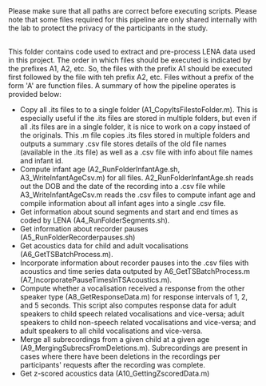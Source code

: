 ##
Please make sure that all paths are correct before executing scripts. Please note that some files required for this pipeline are only shared internally with the lab to protect the privacy of the participants in the study.
## 

This folder contains code used to extract and pre-process LENA data used in this project. The order in which files should be executed is indicated by the prefixes A1, A2, etc. So, the files with the prefix A1 should be executed first followed by the file with teh prefix A2, etc. Files without a prefix of the form 'A<number>' are function files. A summary of how the pipeline operates is provided below:
  - Copy all .its files to to a single folder (A1_CopyItsFilestoFolder.m). This is especially useful if the .its files are stored in multiple folders, but even if all .its files are in a single folder, it is nice to work on a copy instaed of the originals. This .m file copies .its files stored in multiple folders and outputs a summary .csv file stores details of the old file names (available in the .its file) as well as a .csv file with info about file names and infant id. 
  - Compute infant age (A2_RunFolderInfantAge.sh, A3_WriteInfantAgeCsv.m) for all files. A2_RunFolderInfantAge.sh reads out the DOB and the date of the recording into a .csv file while A3_WriteInfantAgeCsv.m reads the .csv files to compute infant age and compile information about all infant ages into a single .csv file. 
  - Get information about sound segments and start and end times as coded by LENA (A4_RunFolderSegments.sh).
  - Get information about recorder pauses (A5_RunFolderRecorderpauses.sh)
  - Get acoustics data for child and adult vocalisations (A6_GetTSBatchProcess.m).
  - Incorporate information about recorder pauses into the .csv files with acoustics and time series data outputed by A6_GetTSBatchProcess.m (A7_IncorporatePauseTimesInTSAcoustics.m).
  - Compute whether a vocalisation received a response from the other speaker type (A8_GetResponseData.m) for response intervals of 1, 2, and 5 seconds. This script also computes response data for adult speakers to child speech related vocalisations and vice-versa; adult speakers to child non-speech related vocalisations and vice-versa; and adult speakers to all child vocalisations and vice-versa.
  - Merge all subrecordings from a given child at a given age (A9_MergingSubrecsFromDeletions.m). Subrecordings are present in cases where there have been deletions in the recordings per participants' requests after the recording was complete. 
  - Get z-scored acoustics data (A10_GettingZscoredData.m)
